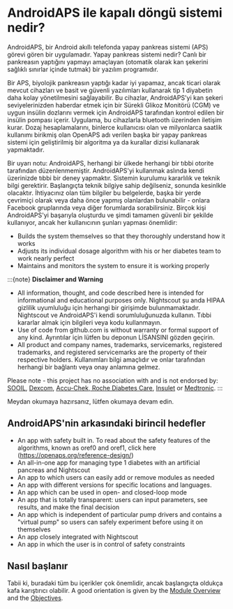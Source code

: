 # AndroidAPS ile kapalı döngü sistemi nedir?

AndroidAPS, bir Android akıllı telefonda yapay pankreas sistemi (APS) görevi gören bir uygulamadır. Yapay pankreas sistemi nedir? Canlı bir pankreasın yaptığını yapmayı amaçlayan (otomatik olarak kan şekerini sağlıklı sınırlar içinde tutmak) bir yazılım programıdır.

Bir APS, biyolojik pankreasın yaptığı kadar iyi yapamaz, ancak ticari olarak mevcut cihazları ve basit ve güvenli yazılımları kullanarak tip 1 diyabetin daha kolay yönetilmesini sağlayabilir. Bu cihazlar, AndroidAPS'yi kan şekeri seviyelerinizden haberdar etmek için bir Sürekli Glikoz Monitörü (CGM) ve uygun insülin dozlarını vermek için AndroidAPS tarafından kontrol edilen bir insülin pompası içerir. Uygulama, bu cihazlarla bluetooth üzerinden iletişim kurar. Dozaj hesaplamalarını, binlerce kullanıcısı olan ve milyonlarca saatlik kullanımı birikmiş olan OpenAPS adı verilen başka bir yapay pankreas sistemi için geliştirilmiş bir algoritma ya da kurallar dizisi kullanarak yapmaktadır.

Bir uyarı notu: AndroidAPS, herhangi bir ülkede herhangi bir tıbbi otorite tarafından düzenlenmemiştir. AndroidAPS'yi kullanmak aslında kendi üzerinizde tıbbi bir deney yapmaktır. Sistemin kurulumu kararlılık ve teknik bilgi gerektirir. Başlangıçta teknik bilgiye sahip değilseniz, sonunda kesinlkle olacaktır. İhtiyacınız olan tüm bilgiler bu belgelerde, başka bir yerde çevrimiçi olarak veya daha önce yapmış olanlardan bulunabilir - onlara Facebook gruplarında veya diğer forumlarda sorabilirsiniz. Birçok kişi AndroidAPS'yi başarıyla oluşturdu ve şimdi tamamen güvenli bir şekilde kullanıyor, ancak her kullanıcının şunları yapması önemlidir:

- Builds the system themselves so that they thoroughly understand how it works
- Adjusts its individual dosage algorithm with his or her diabetes team to work nearly perfect
- Maintains and monitors the system to ensure it is working properly

:::{note}
**Disclaimer and Warning**

- All information, thought, and code described here is intended for informational and educational purposes only. Nightscout şu anda HIPAA gizlilik uyumluluğu için herhangi bir girişimde bulunmamaktadır. Nightscout ve AndroidAPS'i kendi sorumluluğunuzda kullanın. Tıbbi kararlar almak için bilgileri veya kodu kullanmayın.
- Use of code from github.com is without warranty or formal support of any kind. Ayrıntılar için lütfen bu deponun LİSANSINI gözden geçirin.
- All product and company names, trademarks, servicemarks, registered trademarks, and registered servicemarks are the property of their respective holders. Kullanımları bilgi amaçlıdır ve onlar tarafından herhangi bir bağlantı veya onay anlamına gelmez.

Please note - this project has no association with and is not endorsed by: [SOOIL](http://www.sooil.com/eng/), [Dexcom](https://www.dexcom.com/), [Accu-Chek, Roche Diabetes Care](https://www.accu-chek.com/), [Insulet](https://www.insulet.com/) or [Medtronic](https://www.medtronic.com/).
:::

Meydan okumaya hazırsanız, lütfen okumaya devam edin.

## AndroidAPS'nin arkasındaki birincil hedefler

- An app with safety built in. To read about the safety features of the algorithms, known as oref0 and oref1, click here (<https://openaps.org/reference-design/>)
- An all-in-one app for managing type 1 diabetes with an artificial pancreas and Nightscout
- An app to which users can easily add or remove modules as needed
- An app with different versions for specific locations and languages.
- An app which can be used in open- and closed-loop mode
- An app that is totally transparent: users can input parameters, see results, and make the final decision
- An app which is independent of particular pump drivers and contains a "virtual pump" so users can safely experiment before using it on themselves
- An app closely integrated with Nightscout
- An app in which the user is in control of safety constraints

## Nasıl başlanır

Tabii ki, buradaki tüm bu içerikler çok önemlidir, ancak başlangıçta oldukça kafa karıştırıcı olabilir. A good orientation is given by the [Module Overview](../Module/module.md) and the [Objectives](../Usage/Objectives.html).
